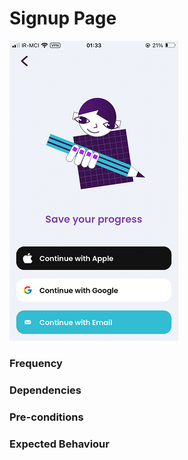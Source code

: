 # Signup Page

![SignupPage](../_media/Onboarding/SignupPage.png)

### Frequency



### Dependencies



### Pre-conditions



### Expected Behaviour



